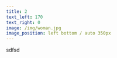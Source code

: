 ```yaml
---
title: 2
text_left: 170
text_right: 0
image: /img/woman.jpg
image_position: left bottom / auto 350px
---
```


sdfsd